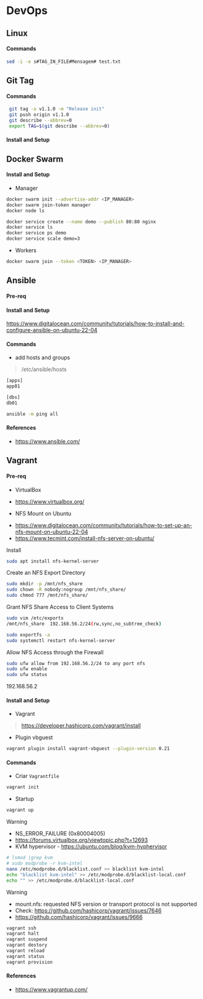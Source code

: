 # DevOps

## Linux

#### Commands

```sh
sed -i -e s#TAG_IN_FILE#Mensagem# test.txt
```

## Git Tag

#### Commands

```sh
 git tag -a v1.1.0 -m "Release init"
 git push origin v1.1.0
 git describe --abbrev=0
 export TAG=$(git describe --abbrev=0)
```

#### Install and Setup

## Docker Swarm

#### Install and Setup

- Manager

```sh
docker swarm init --advertise-addr <IP_MANAGER>
docker swarm join-token manager
docker node ls
```

```sh
docker service create --name demo --publish 80:80 nginx
docker service ls
docker service ps demo
docker service scale demo=3
```
- Workers

```sh
docker swarm join --token <TOKEN> <IP_MANAGER>
```

## Ansible

#### Pre-req

#### Install and Setup

https://www.digitalocean.com/community/tutorials/how-to-install-and-configure-ansible-on-ubuntu-22-04

#### Commands

- add hosts and groups
> /etc/ansible/hosts

```sh
[apps]
app01

[dbs]
db01
```

```sh
ansible -m ping all
```

#### References

- https://www.ansible.com/

## Vagrant

#### Pre-req

* VirtualBox

- https://www.virtualbox.org/

* NFS Mount on Ubuntu

- https://www.digitalocean.com/community/tutorials/how-to-set-up-an-nfs-mount-on-ubuntu-22-04
- https://www.tecmint.com/install-nfs-server-on-ubuntu/

Install

```sh
sudo apt install nfs-kernel-server
```

Create an NFS Export Directory

```sh
sudo mkdir -p /mnt/nfs_share
sudo chown -R nobody:nogroup /mnt/nfs_share/
sudo chmod 777 /mnt/nfs_share/
```

Grant NFS Share Access to Client Systems

```sh
sudo vim /etc/exports
/mnt/nfs_share  192.168.56.2/24(rw,sync,no_subtree_check)
```

```sh
sudo exportfs -a
sudo systemctl restart nfs-kernel-server
```

Allow NFS Access through the Firewall

```sh
sudo ufw allow from 192.168.56.2/24 to any port nfs
sudo ufw enable
sudo ufw status
```
192.168.56.2

#### Install and Setup

* Vagrant

> https://developer.hashicorp.com/vagrant/install

* Plugin vbguest

```sh
vagrant plugin install vagrant-vbguest --plugin-version 0.21
```

#### Commands

* Criar `Vagrantfile`

```sh
vagrant init
```

* Startup

```sh
vagrant up
```

> [!WARNING]
> - NS_ERROR_FAILURE (0x80004005)
> - https://forums.virtualbox.org/viewtopic.php?t=12693
> - KVM hypervisor - https://ubuntu.com/blog/kvm-hyphervisor

```sh
# lsmod |grep kvm
# sudo modprobe -r kvm-intel
nano /etc/modprobe.d/blacklist.conf >> blacklist kvm-intel
echo "blacklist kvm-intel" >> /etc/modprobe.d/blacklist-local.conf
echo "" >> /etc/modprobe.d/blacklist-local.conf
```

> [!WARNING]
> - mount.nfs: requested NFS version or transport protocol is not supported
> - Check: https://github.com/hashicorp/vagrant/issues/7646
> - https://github.com/hashicorp/vagrant/issues/9666

```sh
vagrant ssh
vagrant halt
vagrant suspend
vagrant destory
vagrant reload
vagrant status
vagrant provision
```
#### References

- https://www.vagrantup.com/


